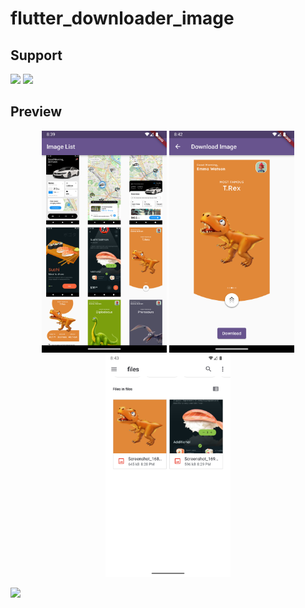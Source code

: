 # flutter_downloader_image

## Support

<p>
<a href="https://sociabuzz.com/syarifhidayatullah2020/tribe" target='_blank'>
<img src="https://sociabuzz.s3.ap-southeast-1.amazonaws.com//landing-page/img/sociabuzz-logo.png" width="100"></a>

<a href="https://www.buymeacoffee.com/syarifhidayat"  target='_blank'>
<img src="https://media.tenor.com/Is0ELiJnoU0AAAAi/buymeacoffee-button.gif" width="100"></a>
</p>


## Preview

<p align="middle">
<img src="assets/Screenshot_1725889198.png" width="200">
<img src="assets/Screenshot_1725889378.png" width="200">
<img src="assets/Screenshot_1725889389.png" width="200">
</p>
<img src="https://visitor-badge.laobi.icu/badge?page_id=sya-hid.flutter_image_downloader"/>  
